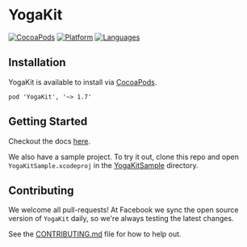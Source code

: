 # YogaKit

[![CocoaPods](https://img.shields.io/cocoapods/v/YogaKit.svg?style=flat)](https://cocoapods.org/pods/YogaKit)
[![Platform](https://img.shields.io/badge/platforms-iOS-orange.svg)](https://facebook.github.io/yoga/docs/api/yogakit/)
[![Languages](https://img.shields.io/badge/languages-ObjC%20%7C%20Swift-orange.svg)](https://facebook.github.io/yoga/docs/api/yogakit/)

## Installation
YogaKit is available to install via [CocoaPods](https://cocoapods.org/).

```
pod 'YogaKit', '~> 1.7'
```

## Getting Started
Checkout the docs [here](https://facebook.github.io/yoga/docs/api/yogakit/).

We also have a sample project. To try it out, clone this repo and open `YogaKitSample.xcodeproj` in the [YogaKitSample](https://github.com/facebook/yoga/tree/master/YogaKit/YogaKitSample) directory.

## Contributing
We welcome all pull-requests! At Facebook we sync the open source version of `YogaKit` daily, so we're always testing the latest changes.

See the [CONTRIBUTING.md](https://github.com/facebook/yoga/blob/master/CONTRIBUTING.md) file for how to help out.
